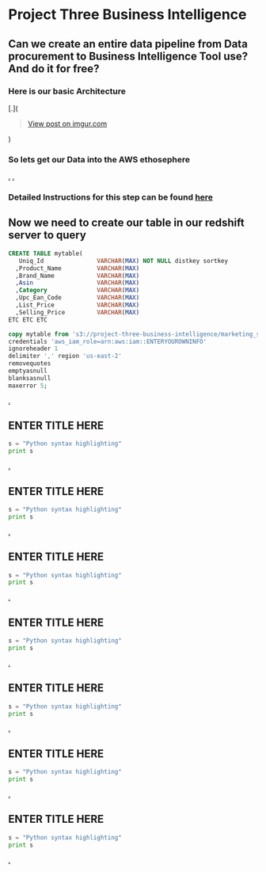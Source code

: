 # Project Three Business Intelligence #

## Can we create an entire data pipeline from Data procurement to Business Intelligence Tool use? And do it for free? ##

### Here is our basic Architecture ###

[.](<blockquote class="imgur-embed-pub" lang="en" data-id="pVhZWpd"><a href="https://imgur.com/pVhZWpd">View post on imgur.com</a></blockquote><script async src="//s.imgur.com/min/embed.js" charset="utf-8"></script>)

### So lets get our Data into the AWS ethosephere ###

[.](https://github.com/derekchappell/Project_Three_Business_Intelligence/blob/main/Photos/S3%20bucket.JPG)
[.](https://github.com/derekchappell/Project_Three_Business_Intelligence/blob/main/Photos/redhsift.JPG)

### Detailed Instructions for this step can be found [here](https://docs.aws.amazon.com/redshift/latest/gsg/getting-started.html) ###

## Now we need to create our table in our redshift server to query ##

```SQL
CREATE TABLE mytable(
   Uniq_Id               VARCHAR(MAX) NOT NULL distkey sortkey 
  ,Product_Name          VARCHAR(MAX) 
  ,Brand_Name            VARCHAR(MAX)
  ,Asin                  VARCHAR(MAX)
  ,Category              VARCHAR(MAX)
  ,Upc_Ean_Code          VARCHAR(MAX)
  ,List_Price            VARCHAR(MAX) 
  ,Selling_Price         VARCHAR(MAX)
ETC ETC ETC

copy mytable from 's3://project-three-business-intelligence/marketing_sample_for_amazon_data.csv'
credentials 'aws_iam_role=arn:aws:iam::ENTERYOUROWNINFO'
ignoreheader 1
delimiter ',' region 'us-east-2'
removequotes
emptyasnull
blanksasnull
maxerror 5;

```

[.]()

## ENTER TITLE HERE ##

```python
s = "Python syntax highlighting"
print s
```

[.]()

## ENTER TITLE HERE ##

```python
s = "Python syntax highlighting"
print s
```

[.]()

## ENTER TITLE HERE ##

```python
s = "Python syntax highlighting"
print s
```

[.]()

## ENTER TITLE HERE ##

```python
s = "Python syntax highlighting"
print s
```

[.]()

## ENTER TITLE HERE ##

```python
s = "Python syntax highlighting"
print s
```

[.]()

## ENTER TITLE HERE ##

```python
s = "Python syntax highlighting"
print s
```

[.]()

## ENTER TITLE HERE ##

```python
s = "Python syntax highlighting"
print s
```

[.]()
